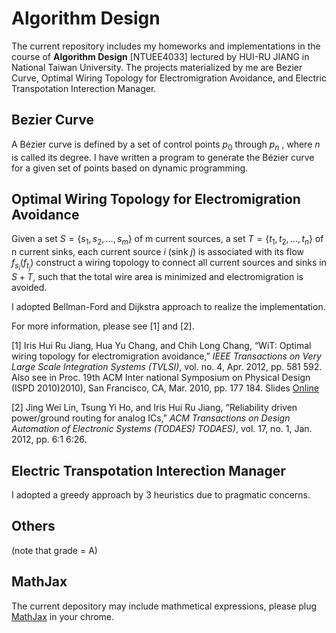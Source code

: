 # Algorithm Design

The current repository includes my homeworks and implementations in the course of **Algorithm Design** [NTUEE4033] lectured by HUI-RU JIANG in National Taiwan University. The projects materialized by me are Bezier Curve, Optimal Wiring Topology for Electromigration Avoidance, and Electric Transpotation Interection Manager.

## Bezier Curve

A Bézier curve is defined by a set of control points $p_0$ through $p_n$ , where $n$ is called its degree. I have written a program to generate the Bézier curve for a given set of points based on dynamic programming.

## Optimal Wiring Topology for Electromigration Avoidance

Given a set $S = \{s_1, s_2, …, s_m\}$ of m current sources, a set $T = \{t_1, t_2, …, t_n\}$ of n current sinks, each current source $i$ (sink $j$) is associated with its flow $f_{s_i}(f_{t_j})$ construct a wiring topology to connect all current sources and sinks in $S+T$, such that the total wire area is minimized and electromigration is avoided.

I adopted Bellman-Ford and Dijkstra approach to realize the implementation.

For more information, please see [1] and [2].

[1] Iris Hui Ru Jiang, Hua Yu Chang, and Chih Long Chang, “WiT: Optimal wiring topology for electromigration avoidance,” *IEEE Transactions on Very Large Scale Integration Systems (TVLSI)*, vol. no. 4, Apr. 2012, pp. 581 592. Also see in Proc. 19th ACM Inter national Symposium on Physical Design (ISPD 2010)2010), San Francisco, CA, Mar. 2010, pp. 177 184. Slides [Online](http://www.ispd.cc/slides/slides10/8_05.pdf)

[2] Jing Wei Lin, Tsung Yi Ho, and Iris Hui Ru Jiang, “Reliability driven power/ground routing for analog ICs,” *ACM Transactions on Design Automation of Electronic Systems (TODAES) TODAES)*, vol. 17, no. 1, Jan. 2012, pp. 6:1 6:26.

## Electric Transpotation Interection Manager

I adopted a greedy approach by 3 heuristics due to pragmatic concerns.

## Others
(note that grade = A)

## MathJax

The current depository may include mathmetical expressions, please plug [MathJax](https://chrome.google.com/webstore/detail/mathjax-plugin-for-github/ioemnmodlmafdkllaclgeombjnmnbima) in your chrome.
